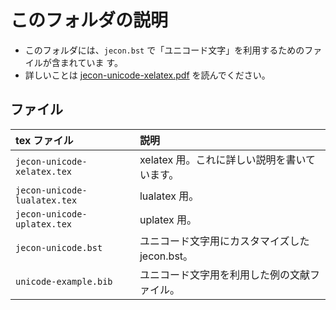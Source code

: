 <!--
Author:         Shiro Takeda
e-mail          <shiro.takeda@gmail.com>
First-written:  <2016-03-16>
Time-stamp:     <2017-02-16 18:32:43 st>
-->

このフォルダの説明
==============================

+ このフォルダには、`jecon.bst` で「ユニコード文字」を利用するためのファイルが含まれていま
  す。
+ 詳しいことは [jecon-unicode-xelatex.pdf](jecon-unicode-xelatex.pdf) を読んでください。


## ファイル

| tex ファイル                 | 説明                                                 |
|:-----------------------------|:-----------------------------------------------------|
| `jecon-unicode-xelatex.tex`  | xelatex 用。これに詳しい説明を書いています。         |
| `jecon-unicode-lualatex.tex` | lualatex 用。                                        |
| `jecon-unicode-uplatex.tex`  | uplatex 用。                                         |
| `jecon-unicode.bst`          | ユニコード文字用にカスタマイズした jecon.bst。       |
| `unicode-example.bib`        | ユニコード文字用を利用した例の文献ファイル。         |


<!--
--------------------
Local Variables:
mode: markdown
fill-column: 90
coding: utf-8-dos
End:
-->


